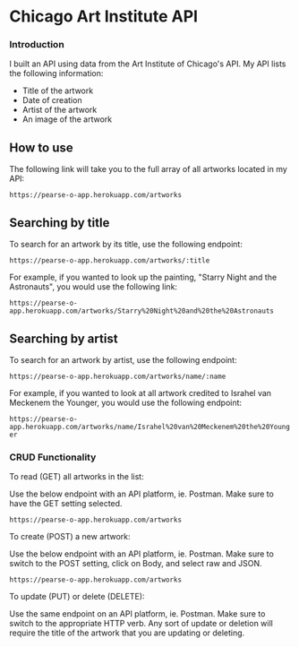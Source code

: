 # Chicago Art Institute API 

### Introduction 

I built an API using data from the Art Institute of Chicago's API. My API lists the following information: 
 - Title of the artwork 
 - Date of creation 
 - Artist of the artwork
 - An image of the artwork
 
## How to use 

The following link will take you to the full array of all artworks located in my API: 

`https://pearse-o-app.herokuapp.com/artworks`

  ## Searching by title 
  
  To search for an artwork by its title, use the following endpoint: 
  
  `https://pearse-o-app.herokuapp.com/artworks/:title`
  
  For example, if you wanted to look up the painting, "Starry Night and the Astronauts", you would use the following link:
  
  `https://pearse-o-app.herokuapp.com/artworks/Starry%20Night%20and%20the%20Astronauts`
  
  ## Searching by artist
  
  To search for an artwork by artist, use the following endpoint:
  
  `https://pearse-o-app.herokuapp.com/artworks/name/:name`
  
  For example, if you wanted to look at all artwork credited to Israhel van Meckenem the Younger, you would use the following endpoint: 
  
  `https://pearse-o-app.herokuapp.com/artworks/name/Israhel%20van%20Meckenem%20the%20Younger`
  
  
### CRUD Functionality

To read (GET) all artworks in the list:

Use the below endpoint with an API platform, ie. Postman. Make sure to have the GET setting selected.

  `https://pearse-o-app.herokuapp.com/artworks`
  
To create (POST) a new artwork:

Use the below endpoint with an API platform, ie. Postman. Make sure to switch to the POST setting, click on Body, and select raw and JSON.

`https://pearse-o-app.herokuapp.com/artworks`

To update (PUT) or delete (DELETE):

Use the same endpoint on an API platform, ie. Postman. Make sure to switch to the appropriate HTTP verb. Any sort of update or deletion will require the title of the artwork that you are updating or deleting.



